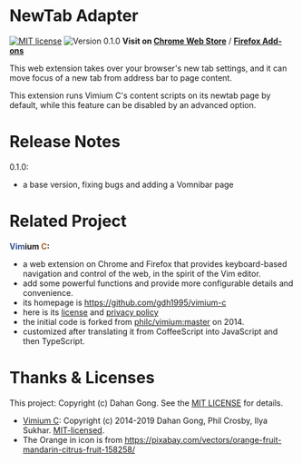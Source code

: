 NewTab Adapter
==============

[![MIT license](https://img.shields.io/badge/license-MIT-blue.svg)](LICENSE.txt)
![Version 0.1.0](https://img.shields.io/badge/release-0.1.0-orange.svg)
**Visit on [Chrome Web Store](
  https://chrome.google.com/webstore/detail/newtab-adapter/cglpcedifkgalfdklahhcchnjepcckfn
  )** /
**[Firefox Add-ons](
  https://addons.mozilla.org/en-US/firefox/addon/newtab-adapter/
  )**

This web extension takes over your browser's new tab settings,
and it can move focus of a new tab from address bar to page content.

This extension runs Vimium C's content scripts on its newtab page by default,
while this feature can be disabled by an advanced option.

# Release Notes

0.1.0:
* a base version, fixing bugs and adding a Vomnibar page

# Related Project

__<span style="color: #2f508e;">Vim</span>ium <span style="color: #a55e18;">C</span>:__

* a web extension on Chrome and Firefox that provides keyboard-based navigation and control
    of the web, in the spirit of the Vim editor.
* add some powerful functions and provide more configurable details and convenience.
* its homepage is https://github.com/gdh1995/vimium-c
* here is its [license](LICENSE.txt) and [privacy policy](PRIVACY-POLICY.md)
* the initial code is forked from [philc/vimium:master](https://github.com/philc/vimium) on 2014.
* customized after translating it from CoffeeScript into JavaScript and then TypeScript.

# Thanks & Licenses

This project: Copyright (c) Dahan Gong.
See the [MIT LICENSE](LICENSE.txt) for details.

* [Vimium C](https://github.com/gdh1995/vimium-c):
  Copyright (c) 2014-2019 Dahan Gong, Phil Crosby, Ilya Sukhar.
  [MIT-licensed](https://github.com/philc/vimium/blob/master/MIT-LICENSE.txt).
* The Orange in icon is from https://pixabay.com/vectors/orange-fruit-mandarin-citrus-fruit-158258/
